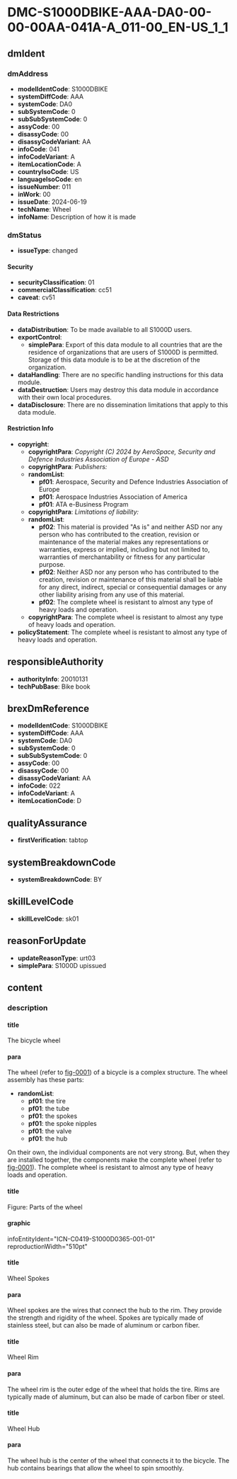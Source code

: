 # DMC-S1000DBIKE-AAA-DA0-00-00-00AA-041A-A_011-00_EN-US_1_1

## dmIdent

### dmAddress

*   **modelIdentCode**: S1000DBIKE
*   **systemDiffCode**: AAA
*   **systemCode**: DA0
*   **subSystemCode**: 0
*   **subSubSystemCode**: 0
*   **assyCode**: 00
*   **disassyCode**: 00
*   **disassyCodeVariant**: AA
*   **infoCode**: 041
*   **infoCodeVariant**: A
*   **itemLocationCode**: A
*   **countryIsoCode**: US
*   **languageIsoCode**: en
*   **issueNumber**: 011
*   **inWork**: 00
*   **issueDate**: 2024-06-19
*   **techName**: Wheel
*   **infoName**: Description of how it is made

### dmStatus

*   **issueType**: changed

#### Security

*   **securityClassification**: 01
*   **commercialClassification**: cc51
*   **caveat**: cv51

#### Data Restrictions

*   **dataDistribution**: To be made available to all S1000D users.
*   **exportControl**:
    *   **simplePara**: Export of this data module to all countries that are the residence of organizations that are users of S1000D is permitted. Storage of this data module is to be at the discretion of the organization.
*   **dataHandling**: There are no specific handling instructions for this data module.
*   **dataDestruction**: Users may destroy this data module in accordance with their own local procedures.
*   **dataDisclosure**: There are no dissemination limitations that apply to this data module.

#### Restriction Info

*   **copyright**:
    *   **copyrightPara**: *Copyright (C) 2024 by AeroSpace, Security and Defence Industries Association of Europe - ASD*
    *   **copyrightPara**: *Publishers:*
    *   **randomList**:
        *   **pf01**: Aerospace, Security and Defence Industries Association of Europe
        *   **pf01**: Aerospace Industries Association of America
        *   **pf01**: ATA e-Business Program
    *   **copyrightPara**: *Limitations of liability:*
    *   **randomList**:
        *   **pf02**: This material is provided "As is" and neither ASD nor any person who has contributed to the creation, revision or maintenance of the material makes any representations or warranties, express or implied, including but not limited to, warranties of merchantability or fitness for any particular purpose.
        *   **pf02**: Neither ASD nor any person who has contributed to the creation, revision or maintenance of this material shall be liable for any direct, indirect, special or consequential damages or any other liability arising from any use of this material.
        *   **pf02**: The complete wheel is resistant to almost any type of heavy loads and operation.
    *   **copyrightPara**: The complete wheel is resistant to almost any type of heavy loads and operation.
*   **policyStatement**: The complete wheel is resistant to almost any type of heavy loads and operation.

## responsibleAuthority

*   **authorityInfo**: 20010131
*   **techPubBase**: Bike book

## brexDmReference

*   **modelIdentCode**: S1000DBIKE
*   **systemDiffCode**: AAA
*   **systemCode**: DA0
*   **subSystemCode**: 0
*   **subSubSystemCode**: 0
*   **assyCode**: 00
*   **disassyCode**: 00
*   **disassyCodeVariant**: AA
*   **infoCode**: 022
*   **infoCodeVariant**: A
*   **itemLocationCode**: D

## qualityAssurance

*   **firstVerification**: tabtop

## systemBreakdownCode

*   **systemBreakdownCode**: BY

## skillLevelCode

*   **skillLevelCode**: sk01

## reasonForUpdate

*   **updateReasonType**: urt03
*   **simplePara**: S1000D upissued

## content

### description

#### title

The bicycle wheel

#### para

The wheel (refer to [fig-0001](fig-0001)) of a bicycle is a complex structure. The wheel assembly has these parts:

*   **randomList**:
    *   **pf01**: the tire
    *   **pf01**: the tube
    *   **pf01**: the spokes
    *   **pf01**: the spoke nipples
    *   **pf01**: the valve
    *   **pf01**: the hub

On their own, the individual components are not very strong. But, when they are installed together, the components make the complete wheel (refer to [fig-0001](fig-0001)). The complete wheel is resistant to almost any type of heavy loads and operation.

#### title

Figure: Parts of the wheel

#### graphic

infoEntityIdent="ICN-C0419-S1000D0365-001-01" reproductionWidth="510pt"

#### title

Wheel Spokes

#### para

Wheel spokes are the wires that connect the hub to the rim. They provide the strength and rigidity of the wheel. Spokes are typically made of stainless steel, but can also be made of aluminum or carbon fiber.

#### title

Wheel Rim

#### para

The wheel rim is the outer edge of the wheel that holds the tire. Rims are typically made of aluminum, but can also be made of carbon fiber or steel.

#### title

Wheel Hub

#### para

The wheel hub is the center of the wheel that connects it to the bicycle. The hub contains bearings that allow the wheel to spin smoothly.